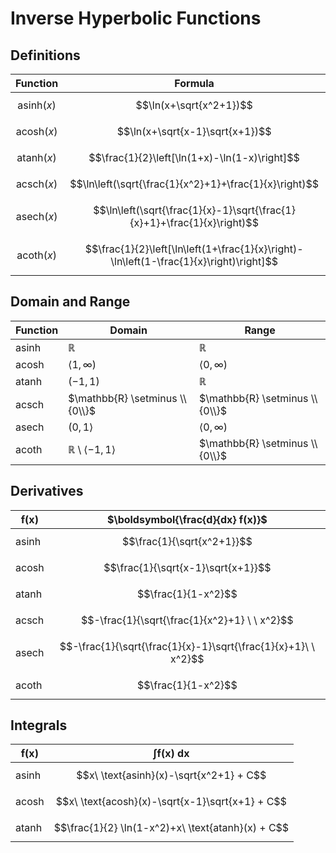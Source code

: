 # Inverse Hyperbolic Functions

## Definitions

| Function | Formula |
|--|--|
| $$\text{asinh}(x)$$ | $$\ln(x+\sqrt{x^2+1})$$ |
| $$\text{acosh}(x)$$ | $$\ln(x+\sqrt{x-1}\sqrt{x+1})$$ |
| $$\text{atanh}(x)$$ | $$\frac{1}{2}\left[\ln(1+x)-\ln(1-x)\right]$$ |
| $$\text{acsch}(x)$$ | $$\ln\left(\sqrt{\frac{1}{x^2}+1}+\frac{1}{x}\right)$$ |
| $$\text{asech}(x)$$ | $$\ln\left(\sqrt{\frac{1}{x}-1}\sqrt{\frac{1}{x}+1}+\frac{1}{x}\right)$$ |
| $$\text{acoth}(x)$$ | $$\frac{1}{2}\left[\ln\left(1+\frac{1}{x}\right)-\ln\left(1-\frac{1}{x}\right)\right]$$ |

## Domain and Range

| Function | Domain | Range |
|--|--|--|
| asinh | $\mathbb{R}$ | $\mathbb{R}$ |
| acosh | $\langle 1,\infty )$ | $\langle 0,\infty )$ |
| atanh | $(-1,1)$ | $\mathbb{R}$ |
| acsch | $\mathbb{R} \setminus \\{0\\}$ | $\mathbb{R} \setminus \\{0\\}$ |
| asech | $(0,1\rangle$ | $\langle 0,\infty )$ |
| acoth | $\mathbb{R} \setminus \langle -1,1 \rangle$ | $\mathbb{R} \setminus \\{0\\}$ |

## Derivatives

| $\boldsymbol{f(x)}$ | $\boldsymbol{\frac{d}{dx} f(x)}$ |
|--|--|
| asinh | $$\frac{1}{\sqrt{x^2+1}}$$ |
| acosh | $$\frac{1}{\sqrt{x-1}\sqrt{x+1}}$$ |
| atanh | $$\frac{1}{1-x^2}$$ |
| acsch | $$-\frac{1}{\sqrt{\frac{1}{x^2}+1} \ \ x^2}$$ |
| asech | $$-\frac{1}{\sqrt{\frac{1}{x}-1}\sqrt{\frac{1}{x}+1}\ \  x^2}$$ |
| acoth | $$\frac{1}{1-x^2}$$ |

## Integrals

| $\boldsymbol{f(x)}$ | $\boldsymbol{\int f(x)\ dx}$ |
|--|--|
| asinh | $$x\ \text{asinh}(x)-\sqrt{x^2+1} + C$$ |
| acosh | $$x\ \text{acosh}(x)-\sqrt{x-1}\sqrt{x+1} + C$$ |
| atanh | $$\frac{1}{2} \ln(1-x^2)+x\ \text{atanh}(x) + C$$ |


